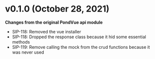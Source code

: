 # v0.1.0 (October 28, 2021)
**Changes from the original PondVue api module**
 * SIP-118: Removed the vue installer
 * SIP-118: Dropped the response class because it hid some essential methods
 * SIP-119: Remove calling the mock from the crud functions because it was never used
